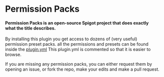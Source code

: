 # Permission Packs
#### Permission Packs is an open-source Spigot project that does exactly what the title describes.
By installing this plugin you get access to dozens of (very useful) permission preset packs. 
all the permissions and presets can be found inside the [plugin.yml](https://github.com/MineGlade/PermissionPacks/blob/master/src/main/resources/plugin.yml)
This plugin.yml is commented so that it is easier to browse.

If you are missing any permission packs, you can either request them by opening an issue, 
or fork the repo, make your edits and make a pull request.
